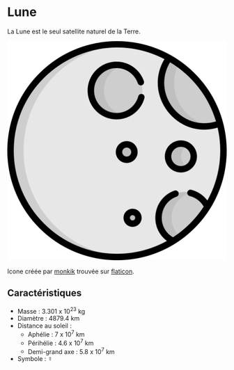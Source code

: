 # Lune

La Lune est le seul satellite naturel de la Terre.

![Icone de mercure](lune.png)

Icone créée par [monkik](https://www.flaticon.com/authors/monkik) trouvée sur [flaticon](https://www.flaticon.com/).

## Caractéristiques

- Masse : 3.301 x 10<sup>23</sup> kg
- Diamètre : 4879.4 km
- Distance au soleil :
  - Aphélie : 7 x 10<sup>7</sup> km
  - Périhélie : 4.6 x 10<sup>7</sup> km
  - Demi-grand axe : 5.8 x 10<sup>7</sup> km
- Symbole : &#x263F;
